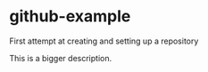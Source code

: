 # github-example
First attempt at creating and setting up a repository

This is a bigger description.
